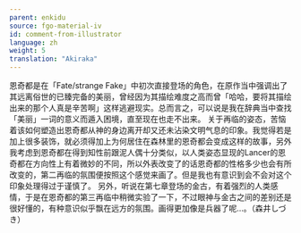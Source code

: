 ```yaml
---
parent: enkidu
source: fgo-material-iv
id: comment-from-illustrator
language: zh
weight: 5
translation: "Akiraka"
---
```


恩奇都是在「Fate/strange Fake」中初次直接登场的角色，在原作当中强调出了其远离俗世的已臻完备的美丽，曾经因为其描绘难度之高而曾「哈哈，要将其描绘出来的那个人真是辛苦啊」这样逃避现实。总而言之，可以说是我在辞典当中查找「美丽」一词的意义而遁入困境，直至现在也走不出来。
关于再临的姿态，苦恼着该如何塑造出恩奇都从神的身边离开却又还未沾染文明气息的印象。我觉得若是加上很多装饰，就必须得加上为何居住在森林里的恩奇都会变成这样的故事，另外我考虑到恩奇都在得到知性前跟泥人偶十分类似，以人类姿态显现的Lancer的恩奇都在方向性上有着微妙的不同，所以外表改变了的话恩奇都的性格多少也会有所改变的，第二再临的氛围便按照这个感觉来画了。但是我也有意识到会不会对这个印象处理得过于谨慎了。
另外，听说在第七章登场的金古，有着强烈的人类感情，于是在恩奇都的第三再临中稍微实验了一下，不过眼神与金古之间的差别还是很好懂的，有种意识似乎飘在远方的氛围。画得更加像是兵器了呢…。（森井しづき）
